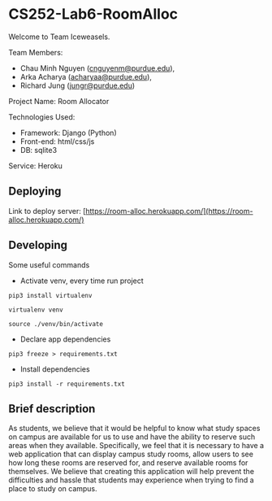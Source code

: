 # CS252-Lab6-RoomAlloc
Welcome to Team Iceweasels.

Team Members: 
 * Chau Minh Nguyen (cnguyenm@purdue.edu), 
 * Arka Acharya (acharyaa@purdue.edu), 
 * Richard Jung (jungr@purdue.edu)

Project Name: Room Allocator

Technologies Used:
 * Framework: Django (Python)
 * Front-end: html/css/js
 * DB: sqlite3

Service: Heroku

## Deploying
Link to deploy server: [https://room-alloc.herokuapp.com/](https://room-alloc.herokuapp.com/)

## Developing

Some useful commands

* Activate venv, every time run project

`pip3 install virtualenv`

`virtualenv venv`

`source ./venv/bin/activate`

* Declare app dependencies

`pip3 freeze > requirements.txt`

* Install dependencies

`pip3 install -r requirements.txt`





## Brief description
As students, we believe that it would be helpful to know what 
study spaces on campus are available for us to use and have the ability to reserve such areas when they available. 
Specifically, we feel that it is necessary to have a web application that can display campus study rooms,
allow users to see how long these rooms are reserved for, and reserve available rooms for themselves. 
We believe that creating this application will help prevent the difficulties and hassle that students may experience when trying to find a place to study on campus. 


